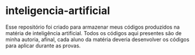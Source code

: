 # inteligencia-artificial
Esse repositório foi criado para armazenar meus códigos produzidos na matéria de inteligência artificial. Todos os códigos aqui presentes são de minha autoria, afinal, cada aluno da matéria deveria desenvolver os códigos para aplicar durante as provas.
